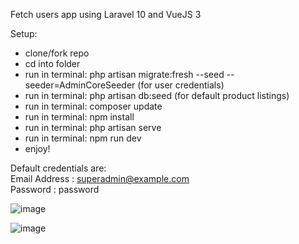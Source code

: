 Fetch users app using Laravel 10 and VueJS 3

Setup:
- clone/fork repo
- cd into folder
- run in terminal: php artisan migrate:fresh --seed --seeder=AdminCoreSeeder (for user credentials)
- run in terminal: php artisan db:seed (for default product listings)
- run in terminal: composer update
- run in terminal: npm install
- run in terminal: php artisan serve
- run in terminal: npm run dev
- enjoy! 

Default credentials are: <br>
Email Address : superadmin@example.com <br>
Password : password

![image](https://github.com/ltfij/product-dashboard/assets/11470019/dc055532-c5d4-4e36-81d8-91af7c69fe93)

![image](https://github.com/ltfij/product-dashboard/assets/11470019/79b4932c-c5cc-4013-8a3d-eb04e0e912e1)
